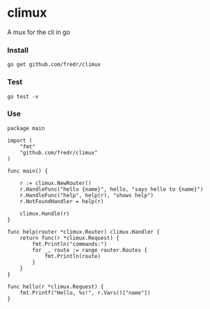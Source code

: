 climux
======

A mux for the cli in go


### Install
    go get github.com/fredr/climux

### Test
    go test -v

### Use
```
package main

import (
	"fmt"
	"github.com/fredr/climux"
)

func main() {

	r := climux.NewRouter()
	r.HandleFunc("hello {name}", hello, "says hello to {name}")
	r.HandleFunc("help", help(r), "shows help")
	r.NotFoundHandler = help(r)

	climux.Handle(r)
}

func help(router *climux.Router) climux.Handler {
	return func(r *climux.Request) {
		fmt.Println("commands:")
		for _, route := range router.Routes {
			fmt.Println(route)
		}
	}
}

func hello(r *climux.Request) {
	fmt.Printf("Hello, %s!", r.Vars()["name"])
}

```
